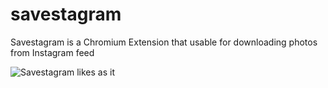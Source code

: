 # savestagram
Savestagram is a Chromium Extension that usable for downloading photos from Instagram feed

![Savestagram likes as it](https://raw.githubusercontent.com/okanvurdu/savestagram/master/screenshot.png)

